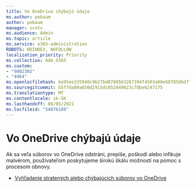 ```yaml
---
title: Vo OneDrive chýbajú údaje
ms.author: pebaum
author: pebaum
manager: scotv
ms.audience: Admin
ms.topic: article
ms.service: o365-administration
ROBOTS: NOINDEX, NOFOLLOW
localization_priority: Priority
ms.collection: Adm_O365
ms.custom:
- "9002302"
- "4464"
ms.openlocfilehash: be95ee335940c9b27bd0788563267394f4503a08e687858bd7fb0800730f4de2
ms.sourcegitcommit: b5f7da89a650d2915dc652449623c78be6247175
ms.translationtype: MT
ms.contentlocale: sk-SK
ms.lasthandoff: 08/05/2021
ms.locfileid: "54076108"
---
```

# <a name="onedrive-is-missing-data"></a>Vo OneDrive chýbajú údaje

Ak sa veľa súborov vo OneDrive odstráni, prepíše, poškodí alebo infikuje malvérom, používateľom poskytujeme širokú škálu možností na pomoc s procesom obnovy.

- [Vyhľadanie stratených alebo chýbajúcich súborov vo OneDrive](https://go.microsoft.com/fwlink/?linkid=2125166)
